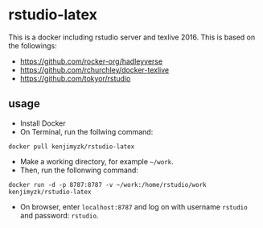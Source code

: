 # rstudio-latex
This is a docker including rstudio server and texlive 2016.
This is based on the followings:
+ https://github.com/rocker-org/hadleyverse
+ https://github.com/rchurchley/docker-texlive
+ https://github.com/tokyor/rstudio

## usage
+ Install Docker
+ On Terminal, run the follwing command:
```
docker pull kenjimyzk/rstudio-latex
```
+ Make a working directory, for example `~/work`.
+ Then, run the follonwing command:
```
docker run -d -p 8787:8787 -v ~/work:/home/rstudio/work kenjimyzk/rstudio-latex
```
+ On browser, enter `localhost:8787` and log on with username `rstudio` and password: `rstudio`.
